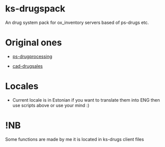 # ks-drugspack

An drug system pack for ox_inventory servers based of ps-drugs etc.


# Original ones

* [ps-drugprocessing](https://github.com/Project-Sloth/ps-drugprocessing)

* [cad-drugsales](https://github.com/cadburry6969/cad-drugsales)


# Locales

* Current locale is in Estonian if you want to translate them into ENG then use scripts above or use your mind :)


# !NB

Some functions are made by me it is located in ks-drugs client files
